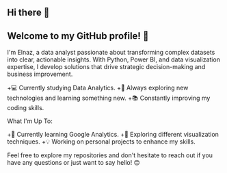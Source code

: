 ## Hi there 👋

## Welcome to my GitHub profile! 🌸

I'm Elnaz, a data analyst passionate about transforming complex datasets into clear, actionable insights. With Python, Power BI, and data visualization expertise, I develop solutions that drive strategic decision-making and business improvement.

+💻 Currently studying Data Analytics.
+🌟 Always exploring new technologies and learning something new.
+📚 Constantly improving my coding skills.

What I'm Up To:

+🌱 Currently learning Google Analytics.
+🔭 Exploring different visualization techniques.
+💡 Working on personal projects to enhance my skills.

Feel free to explore my repositories and don't hesitate to reach out if you have any questions or just want to say hello! 😊
